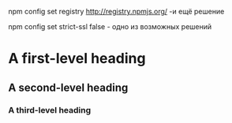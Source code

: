 npm config set registry http://registry.npmjs.org/  -и ещё решение

npm config set strict-ssl false  - одно из возможных решений


# A first-level heading
## A second-level heading
### A third-level heading


